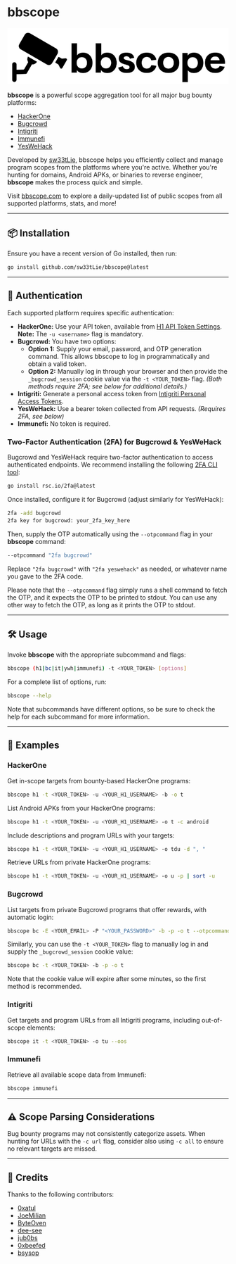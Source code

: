 # bbscope

<p align="center">
  <img src="logo.svg" alt="bbscope-logo-white">
</p>

**bbscope** is a powerful scope aggregation tool for all major bug bounty platforms:
- [HackerOne](https://hackerone.com/)
- [Bugcrowd](https://bugcrowd.com/)
- [Intigriti](https://intigriti.com/)
- [Immunefi](https://immunefi.com/)
- [YesWeHack](https://yeswehack.com/)

Developed by [sw33tLie](https://x.com/sw33tLie), bbscope helps you efficiently collect and manage program scopes from the platforms where you're active. Whether you're hunting for domains, Android APKs, or binaries to reverse engineer, **bbscope** makes the process quick and simple.

Visit [bbscope.com](https://bbscope.com/) to explore a daily-updated list of public scopes from all supported platforms, stats, and more!

---

## 📦 Installation

Ensure you have a recent version of Go installed, then run:

```bash
go install github.com/sw33tLie/bbscope@latest
```

---

## 🔐 Authentication

Each supported platform requires specific authentication:

- **HackerOne:** Use your API token, available from [H1 API Token Settings](https://hackerone.com/settings/api_token/edit).  
  **Note:** The `-u <username>` flag is mandatory.
- **Bugcrowd:** You have two options:
  - **Option 1:** Supply your email, password, and OTP generation command. This allows bbscope to log in programmatically and obtain a valid token.
  - **Option 2:** Manually log in through your browser and then provide the `_bugcrowd_session` cookie value via the `-t <YOUR_TOKEN>` flag.
  *(Both methods require 2FA; see below for additional details.)*
- **Intigriti:** Generate a personal access token from [Intigriti Personal Access Tokens](https://app.intigriti.com/researcher/personal-access-tokens).
- **YesWeHack:** Use a bearer token collected from API requests. *(Requires 2FA, see below)*
- **Immunefi:** No token is required.

### Two-Factor Authentication (2FA) for Bugcrowd & YesWeHack

Bugcrowd and YesWeHack require two-factor authentication to access authenticated endpoints. We recommend installing the following [2FA CLI tool](https://github.com/rsc/2fa):

```bash
go install rsc.io/2fa@latest
```

Once installed, configure it for Bugcrowd (adjust similarly for YesWeHack):

```bash
2fa -add bugcrowd
2fa key for bugcrowd: your_2fa_key_here
```

Then, supply the OTP automatically using the `--otpcommand` flag in your **bbscope** command:

```bash
--otpcommand "2fa bugcrowd"
```

Replace `"2fa bugcrowd"` with `"2fa yeswehack"` as needed, or whatever name you gave to the 2FA code.

Please note that the `--otpcommand` flag simply runs a shell command to fetch the OTP, and it expects the OTP to be printed to stdout. You can use any other way to fetch the OTP, as long as it prints the OTP to stdout.

---

## 🛠️ Usage

Invoke **bbscope** with the appropriate subcommand and flags:

```bash
bbscope (h1|bc|it|ywh|immunefi) -t <YOUR_TOKEN> [options]
```

For a complete list of options, run:

```bash
bbscope --help
```

Note that subcommands have different options, so be sure to check the help for each subcommand for more information.

---

## 📖 Examples

### HackerOne

Get in-scope targets from bounty-based HackerOne programs:

```bash
bbscope h1 -t <YOUR_TOKEN> -u <YOUR_H1_USERNAME> -b -o t
```

List Android APKs from your HackerOne programs:

```bash
bbscope h1 -t <YOUR_TOKEN> -u <YOUR_H1_USERNAME> -o t -c android
```

Include descriptions and program URLs with your targets:

```bash
bbscope h1 -t <YOUR_TOKEN> -u <YOUR_H1_USERNAME> -o tdu -d ", "
```

Retrieve URLs from private HackerOne programs:

```bash
bbscope h1 -t <YOUR_TOKEN> -u <YOUR_H1_USERNAME> -o u -p | sort -u
```

### Bugcrowd

List targets from private Bugcrowd programs that offer rewards, with automatic login:

```bash
bbscope bc -E <YOUR_EMAIL> -P "<YOUR_PASSWORD>" -b -p -o t --otpcommand "2fa bugcrowd"
```

Similarly, you can use the `-t <YOUR_TOKEN>` flag to manually log in and supply the `_bugcrowd_session` cookie value:

```bash
bbscope bc -t <YOUR_TOKEN> -b -p -o t
```

Note that the cookie value will expire after some minutes, so the first method is recommended.

### Intigriti

Get targets and program URLs from all Intigriti programs, including out-of-scope elements:

```bash
bbscope it -t <YOUR_TOKEN> -o tu --oos
```

### Immunefi

Retrieve all available scope data from Immunefi:

```bash
bbscope immunefi
```

---

## ⚠️ Scope Parsing Considerations

Bug bounty programs may not consistently categorize assets. When hunting for URLs with the `-c url` flag, consider also using `-c all` to ensure no relevant targets are missed.

---

## 🙏 Credits

Thanks to the following contributors:

- [0xatul](https://github.com/0xatul)
- [JoeMilian](https://github.com/JoeMilian)
- [ByteOven](https://github.com/ByteOven)
- [dee-see](https://gitlab.com/dee-see)
- [jub0bs](https://jub0bs.com)
- [0xbeefed](https://github.com/0xbeefed)
- [bsysop](https://x.com/bsysop)
